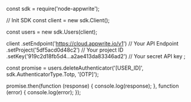 const sdk = require('node-appwrite');

// Init SDK
const client = new sdk.Client();

const users = new sdk.Users(client);

client
    .setEndpoint('https://cloud.appwrite.io/v1') // Your API Endpoint
    .setProject('5df5acd0d48c2') // Your project ID
    .setKey('919c2d18fb5d4...a2ae413da83346ad2') // Your secret API key
;

const promise = users.deleteAuthenticator('[USER_ID]', sdk.AuthenticatorType.Totp, '[OTP]');

promise.then(function (response) {
    console.log(response);
}, function (error) {
    console.log(error);
});